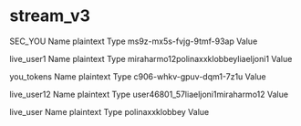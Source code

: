 # stream_v3
SEC_YOU
Name
plaintext
Type
ms9z-mx5s-fvjg-9tmf-93ap
Value

live_user1
Name
plaintext
Type
miraharmo12polinaxxklobbeyliaeljoni1
Value

you_tokens
Name
plaintext
Type
c906-whkv-gpuv-dqm1-7z1u
Value

live_user12
Name
plaintext
Type
user46801_57liaeljoni1miraharmo12
Value

live_user
Name
plaintext
Type
polinaxxklobbey
Value


